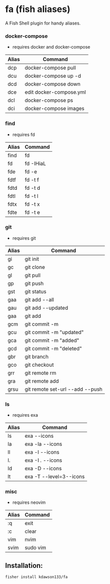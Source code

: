 # fa (fish aliases)

A Fish Shell plugin for handy aliases.

### docker-compose
* requires docker and docker-compose

| Alias | Command 												|
| ----- | -------------------------------	|
| dcp		| docker-compose pull							|
| dcu   | docker-compose up -d						|
| dcd		| docker-compose down 						|
| dce 	| edit docker-compose.yml					|
| dcl		| docker-compose ps 							|
| dci 	| docker-compose images 					| 

### find
* requires fd

| Alias | Command 												|
| ----- | -------------------------------	|
| find	| fd 			 												|
| fd 		| fd -IHiaL 											|
| fde 	| fd -e 													|
| fdtf 	| fd -t f 												|
| fdtd 	| fd -t d 												|
| fdtl 	| fd -t l 												|
| fdtx 	| fd -t x 												|
| fdte  | fd -t e 												|

### git
* requires git

| Alias | Command 												|
| ----- | -------------------------------	|
| gi 		| git init 												|
| gc 		| git clone												|
| gl		| git pull                				|
| gp    | git push 												|
| gst   | git status 											|
| gaa		| git add --all 									|
| gau   | git add --updated               |
| gaa		| git add 												|
| gcm		| git commit -m 									|
| gcu		| git commit -m "updated" 				|
| gca   | git commit -m "added"						|
| gcd		| git commit -m "deleted" 				|
| gbr 	| git branch 											|
| gco 	| git checkout 										|
| grr		| git remote rm 									|
| gra		| git remote add 									|
| grsu 	| git remote set-url --add --push |

### ls
* requires exa

| Alias | Command 										|
| ----- | ---------------------------	|
| ls 		| exa --icons									|
| la 		| exa -la --icons							|
| ll		| exa -l --icons       				|
| l.    | exa -I *.* --icons					|
| ld    | exa -D --icons							|
| lt		| exa -T --level=3--icons			|

### misc
* requires neovim

| Alias | Command 												|
| ----- | -------------------------------	|
| :q 		| exit														|
| :c 		| clear														|
| vim		| nvim														|
| svim 	| sudo vim 												|

## Installation:
```
fisher install kdawson133/fa
```
